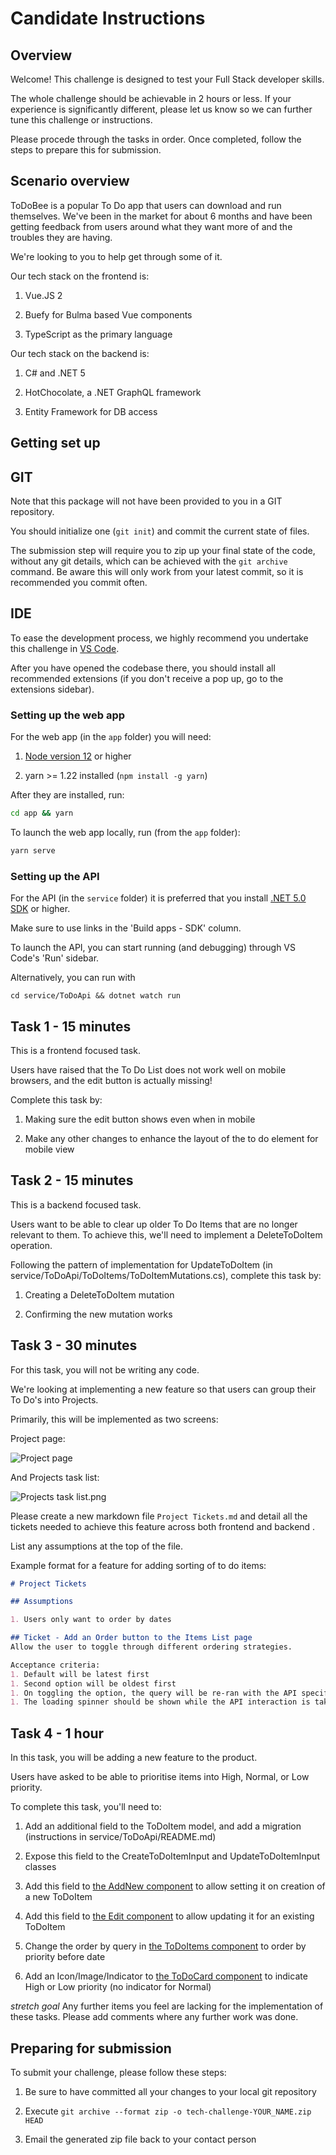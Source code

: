 # Candidate Instructions

## Overview


Welcome! 
This challenge is designed to test your Full Stack developer skills.


The whole challenge should be achievable in 2 hours or less. 
If your experience is significantly different, please let us know so we can further tune this challenge or instructions.



Please procede through the tasks in order. 
Once completed, follow the steps to prepare this for submission.



## Scenario overview


ToDoBee is a popular To Do app that users can download and run themselves. 
We've been in the market for about 6 months and have been getting feedback from users around what they want more of and the troubles they are having.


We're looking to you to help get through some of it.



Our tech stack on the frontend is:


1. Vue.JS 
2
1. Buefy for Bulma based Vue components

1. TypeScript as the primary language



Our tech stack on the backend is:


1. C# and .NET 
5
1. HotChocolate, a .NET GraphQL framework

1. Entity Framework for DB access



## Getting set up



## GIT


Note that this package will not have been provided to you in a GIT repository.


You should initialize one (`git init`) and commit the current state of files.



The submission step will require you to zip up your final state of the code, without any git details, which can be achieved with the `git archive` command. 
Be aware this will only work from your latest commit, so it is recommended you commit often.



## IDE


To ease the development process, we highly recommend you undertake this challenge in [VS Code](https://code.visualstudio.com/Download).



After you have opened the codebase there, you should install all recommended extensions (if you don't receive a pop up, go to the extensions sidebar).




### Setting up the web app

For the web app (in the `app` folder) you will need:


1. [Node version 12](https://nodejs.org/en/download/) or higher

1. yarn >= 1.22 installed (`npm install -g yarn`)



After they are installed, run:

```bash
cd app && yarn
```



To launch the web app locally, run (from the `app` folder):


```bash
yarn serve
```



### Setting up the API


For the API (in the `service` folder) it is preferred that you install [.NET 5.0 SDK](https://dotnet.microsoft.com/download/dotnet/5.0) or higher. 

Make sure to use links in the 'Build apps - SDK' column.


To launch the API, you can start running (and debugging) through VS Code's 'Run' sidebar. 

Alternatively, you can run with

```base
cd service/ToDoApi && dotnet watch run
```





## Task 1 - 15 minutes


This is a frontend focused task.


Users have raised that the To Do List does not work well on mobile browsers, and the edit button is actually missing!


Complete this task by:


1. Making sure the edit button shows even when in mobile

1. Make any other changes to enhance the layout of the to do element for mobile view



## Task 2 - 15 minutes


This is a backend focused task.

Users want to be able to clear up older To Do Items that are no longer relevant to them. 
To achieve this, we'll need to implement a DeleteToDoItem operation.


Following the pattern of implementation for UpdateToDoItem (in service/ToDoApi/ToDoItems/ToDoItemMutations.cs), complete this task by:



1. Creating a DeleteToDoItem mutation

2. Confirming the new mutation works



## Task 3 - 30 minutes


For this task, you will not be writing any code.

We're looking at implementing a new feature so that users can group their To Do's into Projects.


Primarily, this will be implemented as two screens:


Project page:

![Project page](docs/ProjectsPage.png)


And Projects task list:

![Projects task list.png](docs/ProjectsTaskList.png)



Please create a new markdown file `Project Tickets.md` and detail all the tickets needed to achieve this feature across both frontend and backend
.

List any assumptions at the top of the file.



Example format for a feature for adding sorting of to do items:


```markdown
# Project Tickets

## Assumptions

1. Users only want to order by dates

## Ticket - Add an Order button to the Items List page
Allow the user to toggle through different ordering strategies.

Acceptance criteria:
1. Default will be latest first
1. Second option will be oldest first
1. On toggling the option, the query will be re-ran with the API specifying the newest sort order.
1. The loading spinner should be shown while the API interaction is taking place
```





## Task 4 - 1 hour



In this task, you will be adding a new feature to the product.



Users have asked to be able to prioritise items into High, Normal, or Low priority.


To complete this task, you'll need to:



1. Add an additional field to the ToDoItem model, and add a migration (instructions in service/ToDoApi/README.md)

1. Expose this field to the CreateToDoItemInput and UpdateToDoItemInput classes


1. Add this field to [the AddNew component](app/src/views/AddNew.vue) to allow setting it on creation of a new ToDoItem

1. Add this field to [the Edit component](app/src/views/Edit.vue) to allow updating it for an existing ToDoItem

1. Change the order by query in [the ToDoItems component](app/src/components/ToDoItemsList.vue) to order by priority before date

1. Add an Icon/Image/Indicator to [the ToDoCard component](app/src/components/ToDoCard.vue) to indicate High or Low priority (no indicator for Normal)



*stretch goal* Any further items you feel are lacking for the implementation of these tasks. 
Please add comments where any further work was done.



## Preparing for submission


To submit your challenge, please follow these steps:


1. Be sure to have committed all your changes to your local git repository

2. Execute `git archive --format zip -o tech-challenge-YOUR_NAME.zip HEAD`

3. Email the generated zip file back to your contact person
